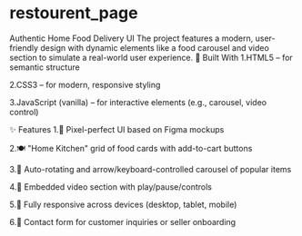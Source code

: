# restourent_page
 Authentic Home Food Delivery UI
  The project features a modern, user-friendly design with dynamic elements like a food carousel and video section to simulate a real-world user experience.
🔧 Built With
1.HTML5 – for semantic structure

2.CSS3 – for modern, responsive styling

3.JavaScript (vanilla) – for interactive elements (e.g., carousel, video control)

✨ Features
1.🎯 Pixel-perfect UI based on Figma mockups

2.🍽️ "Home Kitchen" grid of food cards with add-to-cart buttons

3.🎠 Auto-rotating and arrow/keyboard-controlled carousel of popular items

4.🎥 Embedded video section with play/pause/controls

5.📱 Fully responsive across devices (desktop, tablet, mobile)

6.📩 Contact form for customer inquiries or seller onboarding

